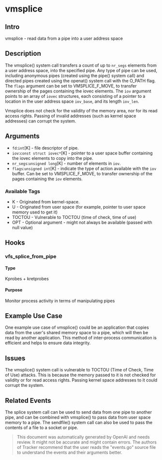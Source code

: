 
# vmsplice

## Intro
vmsplice - read data from a pipe into a user address space

## Description
The vmsplice() system call transfers a count of up to `nr_segs` elements from 
a user address space, into the specified pipe. Any type of pipe can be used, 
including anonymous pipes (created using the pipe() system call) and 
directed pipes created using the openat() system call with the O_PATH flag. 
The `flags` argument can be set to VMSPLICE_F_MOVE, to transfer ownership of 
the pages containing the iovec elements. The `iov` argument points to an 
array of `iovec` structures, each consisting of a pointer to a location in 
the user address space `iov_base`, and its length `iov_len`.

Vmsplice does not check for the validity of the memory area, nor for its read
access rights. Passing of invalid addresses (such as kernel space addresses) can
corrupt the system.


## Arguments
* `fd`:`int`[K] - file descriptor of pipe.
* `iov`:`const struct iovec*`[K] - pointer to a user space buffer containing the iovec elements to copy into the pipe. 
* `nr_segs`:`unsigned long`[K] - number of elements in `iov`.
* `flags`:`unsigned int`[K] - indicate the type of action available with the `iov` buffer. Can be set to VMSPLICE_F_MOVE, to transfer ownership of the pages containing the `iov` elements.

### Available Tags
* K - Originated from kernel-space.
* U - Originated from user space (for example, pointer to user space memory used to get it)
* TOCTOU - Vulnerable to TOCTOU (time of check, time of use)
* OPT - Optional argument - might not always be available (passed with null value)

## Hooks
### vfs_splice_from_pipe
#### Type
Kprobes + kretprobes
#### Purpose
Monitor process activity in terms of manipulating pipes

## Example Use Case
One example use case of vmsplice() could be an application that copies data from the user's shared memory space to a pipe, which will then be read by another application. This method of inter-process communication is efficient and helps to ensure data integrity.

## Issues
The vmsplice() system call is vulnerable to TOCTOU (Time of Check, Time of Use) attacks. This is because the memory passed to it is not checked for validity or for read access rights. Passing kernel space addresses to it could corrupt the system.

## Related Events
The splice system call can be used to send data from one pipe to another pipe, and can be combined with vmsplice() to pass data from user space memory to a pipe. The sendfile() system call can also be used to pass the contents of a file to a socket or pipe.

> This document was automatically generated by OpenAI and needs review. It might
> not be accurate and might contain errors. The authors of Tracker recommend that
> the user reads the "events.go" source file to understand the events and their
> arguments better.
